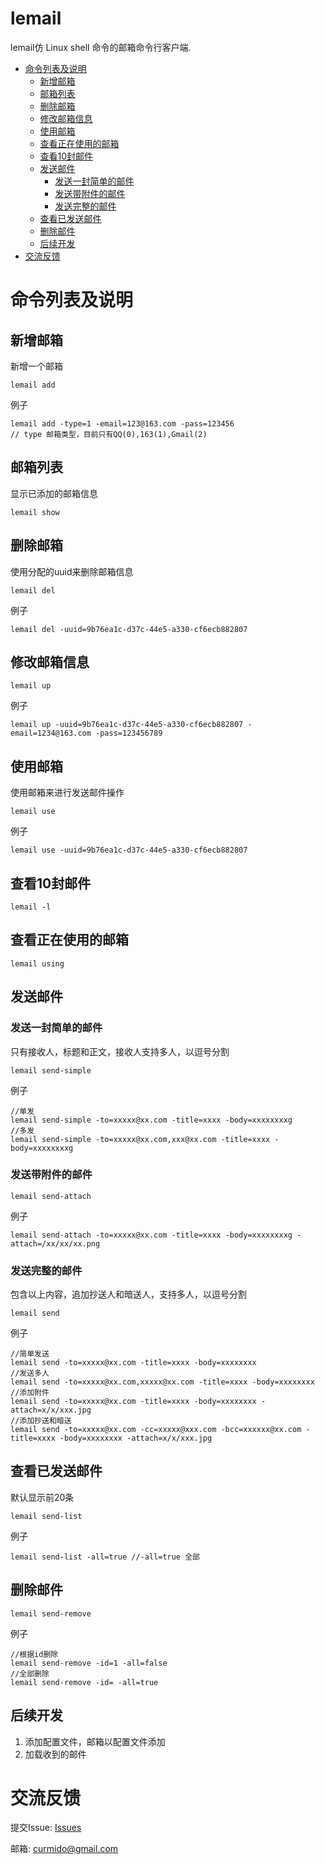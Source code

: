 # lemail
lemail仿 Linux shell 命令的邮箱命令行客户端.

<!-- TOC -->
- [命令列表及说明](#命令列表及说明)
    - [新增邮箱](#新增邮箱)
    - [邮箱列表](#邮箱列表)
    - [删除邮箱](#删除邮箱)
    - [修改邮箱信息](#修改邮箱信息)
    - [使用邮箱](#使用邮箱)
    - [查看正在使用的邮箱](#查看正在使用的邮箱)
    - [查看10封邮件](#查看10封邮件)
    - [发送邮件](#发送邮件)
        - [发送一封简单的邮件](#发送一封简单的邮件)
        - [发送带附件的邮件](#发送带附件的邮件)
        - [发送完整的邮件](#发送完整的邮件)
    - [查看已发送邮件](#查看已发送邮件)
    - [删除邮件](#删除邮件)
    - [后续开发](#后续开发)
- [交流反馈](#交流反馈)
<!-- /TOC -->
# 命令列表及说明

## 新增邮箱
新增一个邮箱
```
lemail add
```

例子
```
lemail add -type=1 -email=123@163.com -pass=123456
// type 邮箱类型，目前只有QQ(0),163(1),Gmail(2)
```


## 邮箱列表
显示已添加的邮箱信息
```
lemail show
```

## 删除邮箱
使用分配的uuid来删除邮箱信息
```
lemail del
```

例子
```
lemail del -uuid=9b76ea1c-d37c-44e5-a330-cf6ecb882807
```

## 修改邮箱信息
```
lemail up
```

例子
```
lemail up -uuid=9b76ea1c-d37c-44e5-a330-cf6ecb882807 -email=1234@163.com -pass=123456789
```

## 使用邮箱
使用邮箱来进行发送邮件操作
```
lemail use
```

例子
```
lemail use -uuid=9b76ea1c-d37c-44e5-a330-cf6ecb882807
```

## 查看10封邮件
```
lemail -l
```


## 查看正在使用的邮箱
```
lemail using
```

## 发送邮件
### 发送一封简单的邮件
只有接收人，标题和正文，接收人支持多人，以逗号分割
```
lemail send-simple
```

例子
```
//单发
lemail send-simple -to=xxxxx@xx.com -title=xxxx -body=xxxxxxxxg
//多发
lemail send-simple -to=xxxxx@xx.com,xxx@xx.com -title=xxxx -body=xxxxxxxxg
```

### 发送带附件的邮件
```
lemail send-attach
```

例子
```
lemail send-attach -to=xxxxx@xx.com -title=xxxx -body=xxxxxxxxg -attach=/xx/xx/xx.png
```

### 发送完整的邮件
包含以上内容，追加抄送人和暗送人，支持多人，以逗号分割
```
lemail send
```

例子
```
//简单发送
lemail send -to=xxxxx@xx.com -title=xxxx -body=xxxxxxxx
//发送多人
lemail send -to=xxxxx@xx.com,xxxxx@xx.com -title=xxxx -body=xxxxxxxx
//添加附件
lemail send -to=xxxxx@xx.com -title=xxxx -body=xxxxxxxx -attach=x/x/xxx.jpg
//添加抄送和暗送
lemail send -to=xxxxx@xx.com -cc=xxxxx@xxx.com -bcc=xxxxxx@xx.com -title=xxxx -body=xxxxxxxx -attach=x/x/xxx.jpg
```


## 查看已发送邮件
默认显示前20条
```
lemail send-list
```

例子
```
lemail send-list -all=true //-all=true 全部
```

## 删除邮件
```
lemail send-remove
```

例子
```
//根据id删除
lemail send-remove -id=1 -all=false
//全部删除
lemail send-remove -id= -all=true
```

## 后续开发
1. 添加配置文件，邮箱以配置文件添加
2. 加载收到的邮件

# 交流反馈
提交Issue: [Issues](https://github.com/UOYO/lemail/issues)

邮箱: curmido@gmail.com